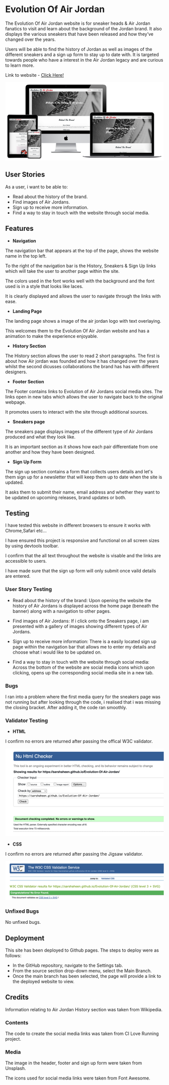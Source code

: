 # Evolution Of Air Jordan

The Evolution Of Air Jordan website is for sneaker heads & Air Jordan fanatics to visit and learn about the background of the Jordan brand. It also displays the various sneakers that have been released and how they’ve changed over the years.

Users will be able to find the history of Jordan as well as images of the different sneakers and a sign up form to stay up to date with. It is targeted towards people who have a interest in the Air Jordan legacy and are curious to learn more.

Link to website -
<a href="https://sarshaheen.github.io/Evolution-Of-Air-Jordan/" target="_blank" rel="noopener" aria-label="Visit Evolution Of Air Jordan (opens in a new tab)"> Click Here!</a>

![Screenshot](mockup.png)

## User Stories

As a user, i want to be able to:

- Read about the history of the brand.
- Find images of Air Jordans.
- Sign up to receive more information.
- Find a way to stay in touch with the website through social media.

## Features


- __Navigation__

The navigation bar that appears at the top of the page, shows the website name in the top left.

To the right of the navigation bar is the History, Sneakers & Sign Up links which will take the user to another page within the site.

The colors used in the font works well with the background and the font used is in a style that looks like laces. 

It is clearly displayed and allows the user to navigate through the links with ease.



- __Landing Page__

The landing page shows a image of the air jordan logo with text overlaying.

This welcomes them to the Evolution Of Air Jordan website and has a animation to make the experience enjoyable.



- __History Section__

The History section allows the user to read 2 short paragraphs. The first is about how Air jordan was founded and how it has changed over the years whilst the second dicusses collaborations the brand has has with different designers.



- __Footer Section__

The Footer contains links to Evolution of Air Jordans social media sites. The links open in new tabs which allows the user to navigate back to the original webpage.



It promotes users to interact with the site through additional sources.

- __Sneakers page__

The sneakers page displays images of the different type of Air Jordans produced and what they look like.

It is an important section as it shows how each pair differentiate from one another and how they have been designed.



- __Sign Up Form__

The sign up section contains a form that collects users details and let's them sign up for a newsletter that will keep them up to date when the site is updated.

It asks them to submit their name, email address and whether they want to be updated on upcoming releases, brand updates or both.



## Testing

I have tested this website in different browsers to ensure it works with Chrome,Safari etc...

I have ensured this project is responsive and functional on all screen sizes by using devtools toolbar.

I confirm that the all text throughout the website is visable and the links are accessible to users. 

I have made sure that the sign up form will only submit once vaild details are entered.

### User Story Testing 

- Read about the history of the brand: Upon opening the website the history of Air Jordans is displayed across the home page (beneath the banner) along with a navigation to other pages.

- Find images of Air Jordans: If i click onto the Sneakers page, i am presented with a gallery of images showing different types of Air Jordans.

- Sign up to receive more information: There is a easily located sign up page within the navigation bar that allows me to enter my details and choose what i would like to be updated on.

- Find a way to stay in touch with the website through social media: Across the bottom of the website are social media icons which upon clicking, opens up the corresponding social media site in a new tab.

### Bugs

I ran into a problem where the first media query for the sneakers page was not running but after looking through the code, i realised that i was missing the closing bracket. After adding it, the code ran smoothly.


### Validator Testing


- __HTML__

I confirm no errors are returned after passing the offical W3C validator.

![Screenshot](html-validator.png)

- __CSS__

I confirm no errors are returned after passing the Jigsaw validator.

![Screenshot](css-validator.png)


### Unfixed Bugs

No unfixed bugs.


## Deployment

This site has been deployed to Github pages. The steps to deploy were as follows:

- In the GitHub repository, navigate to the Settings tab.
- From the source section drop-down menu, select the Main Branch.
- Once the main branch has been selected, the page will provide a link to the deployed website to view.

## Credits

Information relating to Air Jordan History section was taken from Wikipedia.

### Contents

The code to create the social media links was taken from CI Love Running project.

### Media

The image in the header, footer and sign up form were taken from Unsplash.

The icons used for social media links were taken from Font Awesome.


